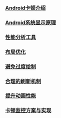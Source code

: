 ### [Android卡顿介绍](https://github.com/ningbaoqi/PerformanceOptimization/blob/master/README-kadun.md)
### [Android系统显示原理](https://github.com/ningbaoqi/PerformanceOptimization/blob/master/README-xianshi.md)
### [性能分析工具](https://github.com/ningbaoqi/PerformanceOptimization/blob/master/README-xingneng.md)
### [布局优化](https://github.com/ningbaoqi/PerformanceOptimization/blob/master/README-youhuabuju.md)
### [避免过度绘制](https://github.com/ningbaoqi/PerformanceOptimization/blob/master/README-bimian.md)
### [合理的刷新机制](https://github.com/ningbaoqi/PerformanceOptimization/blob/master/README-shuaxin.md)
### [提升动画性能](https://github.com/ningbaoqi/PerformanceOptimization/blob/master/README-animation.md)
### [卡顿监控方案与实现](https://github.com/ningbaoqi/PerformanceOptimization/blob/master/README-animation1.md)
